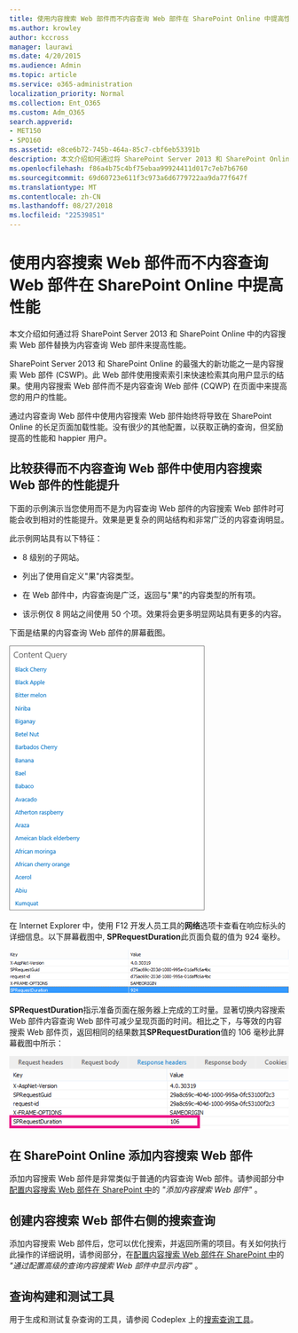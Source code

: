 ```yaml
---
title: 使用内容搜索 Web 部件而不内容查询 Web 部件在 SharePoint Online 中提高性能
ms.author: krowley
author: kccross
manager: laurawi
ms.date: 4/20/2015
ms.audience: Admin
ms.topic: article
ms.service: o365-administration
localization_priority: Normal
ms.collection: Ent_O365
ms.custom: Adm_O365
search.appverid:
- MET150
- SPO160
ms.assetid: e8ce6b72-745b-464a-85c7-cbf6eb53391b
description: 本文介绍如何通过将 SharePoint Server 2013 和 SharePoint Online 中的内容搜索 Web 部件替换为内容查询 Web 部件来提高性能。
ms.openlocfilehash: f86a4b75c4bf75ebaa99924411d017c7eb7b6760
ms.sourcegitcommit: 69d60723e611f3c973a6d6779722aa9da77f647f
ms.translationtype: MT
ms.contentlocale: zh-CN
ms.lasthandoff: 08/27/2018
ms.locfileid: "22539851"
---
```

# <a name="using-content-search-web-part-instead-of-content-query-web-part-to-improve-performance-in-sharepoint-online"></a>使用内容搜索 Web 部件而不内容查询 Web 部件在 SharePoint Online 中提高性能

本文介绍如何通过将 SharePoint Server 2013 和 SharePoint Online 中的内容搜索 Web 部件替换为内容查询 Web 部件来提高性能。
  
SharePoint Server 2013 和 SharePoint Online 的最强大的新功能之一是内容搜索 Web 部件 (CSWP)。此 Web 部件使用搜索索引来快速检索其向用户显示的结果。使用内容搜索 Web 部件而不是内容查询 Web 部件 (CQWP) 在页面中来提高您的用户的性能。
  
通过内容查询 Web 部件中使用内容搜索 Web 部件始终将导致在 SharePoint Online 的长足页面加载性能。没有很少的其他配置，以获取正确的查询，但奖励提高的性能和 happier 用户。
  
## <a name="comparing-the-performance-gain-you-get-from-using-content-search-web-part-instead-of-content-query-web-part"></a>比较获得而不内容查询 Web 部件中使用内容搜索 Web 部件的性能提升

下面的示例演示当您使用而不是为内容查询 Web 部件的内容搜索 Web 部件时可能会收到相对的性能提升。效果是更复杂的网站结构和非常广泛的内容查询明显。
  
此示例网站具有以下特征：
  
- 8 级别的子网站。
    
- 列出了使用自定义"果"内容类型。
    
- 在 Web 部件中，内容查询是广泛，返回与"果"的内容类型的所有项。
    
- 该示例仅 8 网站之间使用 50 个项。效果将会更多明显网站具有更多的内容。
    
下面是结果的内容查询 Web 部件的屏幕截图。
  
![显示 Web 部件的内容查询的图形](media/b3d41f20-dfe5-46ed-9c0a-31057e82de33.png)
  
在 Internet Explorer 中，使用 F12 开发人员工具的**网络**选项卡查看在响应标头的详细信息。以下屏幕截图中, **SPRequestDuration**此页面负载的值为 924 毫秒。 
  
![显示请求持续时间为 924 的屏幕截图](media/343571f2-a249-4de2-bc11-2cee93498aea.png)
  
 **SPRequestDuration**指示准备页面在服务器上完成的工时量。显著切换内容搜索 Web 部件内容查询 Web 部件可减少呈现页面的时间。相比之下，与等效的内容搜索 Web 部件页，返回相同的结果数其**SPRequestDuration**值的 106 毫秒此屏幕截图中所示： 
  
![显示请求持续时间为 106 的屏幕截图](media/b46387ac-660d-4e5e-a11c-cc430e912962.png)
  
## <a name="adding-a-content-search-web-part-in-sharepoint-online"></a>在 SharePoint Online 添加内容搜索 Web 部件

添加内容搜索 Web 部件是非常类似于普通的内容查询 Web 部件。请参阅部分中[配置内容搜索 Web 部件在 SharePoint 中](https://support.office.com/article/Configure-a-Content-Search-Web-Part-in-SharePoint-0dc16de1-dbe4-462b-babb-bf8338c36c9a)的 *"添加内容搜索 Web 部件"* 。
  
## <a name="creating-the-right-search-query-for-your-content-search-web-part"></a>创建内容搜索 Web 部件右侧的搜索查询

添加内容搜索 Web 部件后，您可以优化搜索，并返回所需的项目。有关如何执行此操作的详细说明，请参阅部分，在[配置内容搜索 Web 部件在 SharePoint 中](https://support.office.com/article/Configure-a-Content-Search-Web-Part-in-SharePoint-0dc16de1-dbe4-462b-babb-bf8338c36c9a)的 *"通过配置高级的查询内容搜索 Web 部件中显示内容"* 。
  
## <a name="query-building-and-testing-tool"></a>查询构建和测试工具

用于生成和测试复杂查询的工具，请参阅 Codeplex 上的[搜索查询工具](https://sp2013searchtool.codeplex.com/)。 
  

